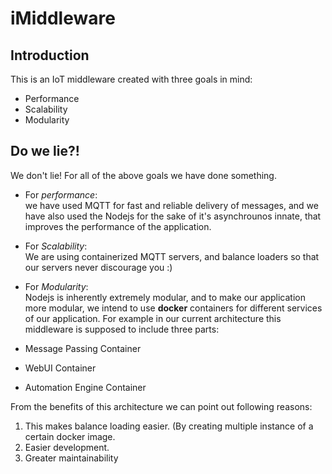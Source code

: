 # i**Middle**ware
## Introduction  
This is an IoT middleware created with three goals in mind:

* Performance
* Scalability
* Modularity

## Do we lie?!
We don't lie! For all of the above goals we have done something. 
* For *performance*:  
we have used MQTT for fast and reliable delivery of messages, and we have 
also used the Nodejs for the sake of it's asynchrounos innate, that improves 
the performance of the application.

* For *Scalability*:  
We are using containerized MQTT servers, and balance loaders so that our servers
never discourage you :)

* For *Modularity*:  
Nodejs is inherently extremely modular, and to make our application more 
modular, we intend to use **docker** containers for different services of our
application. For example in our current architecture this middleware is 
supposed to include three parts:
* Message Passing Container
* WebUI Container
* Automation Engine Container

From the benefits of this architecture we can point out following reasons:
1. This makes balance loading easier. (By creating multiple instance of a certain
docker image.  
2. Easier development.
3. Greater maintainability
